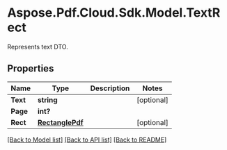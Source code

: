﻿# Aspose.Pdf.Cloud.Sdk.Model.TextRect
Represents text DTO.

## Properties

Name | Type | Description | Notes
------------ | ------------- | ------------- | -------------
**Text** | **string** |  | [optional] 
**Page** | **int?** |  | 
**Rect** | [**RectanglePdf**](RectanglePdf.md) |  | [optional] 

[[Back to Model list]](../README.md#documentation-for-models) [[Back to API list]](../README.md#documentation-for-api-endpoints) [[Back to README]](../README.md)

